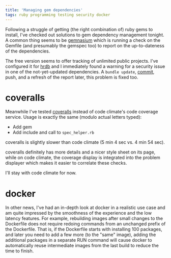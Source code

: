 ```yaml
---
title: 'Managing gem dependencies'
tags: ruby programming testing security docker
---
```


Following a struggle of getting (the right combination of) ruby gems to
install, I've checked out solutions to gem dependency management tonight. A
common thing seems to be [gemnasium](https://gemnasium.com) which is running a
check on the Gemfile (and presumably the gemspec too) to report on the
up-to-dateness of the dependencies.

The free version seems to offer tracking of unlimited public projects. I've
configured it for [hrdb](https://gemnasium.com/DavidS/hrdb) and I immediately
found a warning for a security issue in one of the not-yet-updated
dependencies. A `bundle update`,
[commit](https://github.com/DavidS/hrdb/commit/4bfbab5429d6be08f53f651fa318dbae0c06004a),
push, and a refresh of the report later, this problem is fixed too.

# coveralls

Meanwhile I've tested [coveralls](https://coveralls.io/) instead of code
climate's code coverage service. Usage is exactly the same (modulo actual
letters typed):

  * Add gem
  * Add include and call to `spec_helper.rb`

coveralls is slightly slower than code climate (5 min 4 sec vs. 4 min 54 sec).

coveralls definitely has more details and a nicer style sheet on its page,
while on code climate, the coverage display is integrated into the problem
displayer which makes it easier to correlate these checks.

I'll stay with code climate for now.

# docker

In other news, I've had an in-depth look at docker in a realistic use case and
am quite impressed by the smoothness of the experience and the low latency
features. For example, rebuilding images after small changes to the Dockerfile
does not require redoing commands from an unchanged prefix of the Dockerfile.
That is, if the Dockerfile starts with installing 100 packages, and later you
need to add a few more (to the "same" image), adding the additional packages in
a separate RUN command will cause docker to automatically reuse intermediate
images from the last build to reduce the time to finish.
